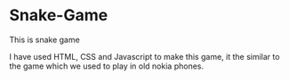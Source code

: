 # Snake-Game
This is snake game

I have used HTML, CSS and Javascript to make this game, it the similar to the game which we used to play in old nokia phones.
